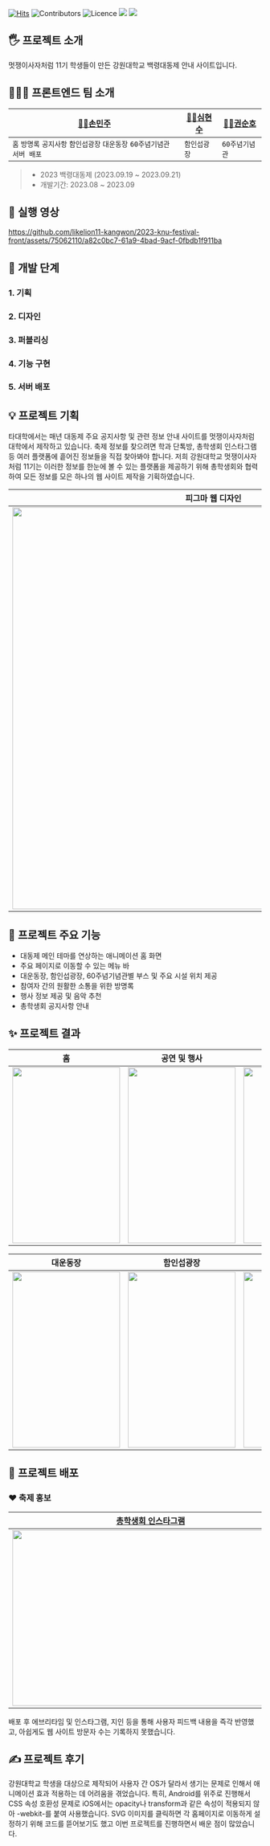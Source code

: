 [![Hits](https://hits.seeyoufarm.com/api/count/incr/badge.svg?url=https%3A%2F%2Fgithub.com%2Flikelion11-kangwon%2F2023-knu-festival-front&count_bg=%23A05DDE&title_bg=%23555555&icon=github.svg&icon_color=%23E7E7E7&title=hits&edge_flat=false)](https://hits.seeyoufarm.com)
![Contributors](https://img.shields.io/github/contributors/mango606/2023-knu-festival-front?style=plastic)
![Licence](https://img.shields.io/github/license/mango606/2023-knu-festival-front)
<img src="https://img.shields.io/badge/react-61DAFB?style=flat&logo=react&logoColor=black">
<img src="https://img.shields.io/badge/spring-6DB33F?style=flat&logo=spring&logoColor=white">


## 🖐️ 프로젝트 소개
멋쟁이사자처럼 11기 학생들이 만든 강원대학교 백령대동제 안내 사이트입니다.


## 👩‍👦‍🧒 프론트엔드 팀 소개
|[👩‍💻손민주](https://github.com/mango606)|[👨‍💻심현수](https://github.com/memorial0)|[👨‍💻권순호](https://github.com/suno-boy)|
|---|---|---|
|`홈` `방명록` `공지사항` `함인섭광장` `대운동장` `60주념기념관` `서버 배포`|`함인섭광장`|`60주념기념관`|

> - 2023 백령대동제 (2023.09.19 ~ 2023.09.21)
> - 개발기간: 2023.08 ~ 2023.09


## 📱 실행 영상
https://github.com/likelion11-kangwon/2023-knu-festival-front/assets/75062110/a82c0bc7-61a9-4bad-9acf-0fbdb1f911ba


## 🔗 개발 단계
### 1. 기획
### 2. 디자인
### 3. 퍼블리싱
### 4. 기능 구현
### 5. 서버 배포


## 💡 프로젝트 기획
타대학에서는 매년 대동제 주요 공지사항 및 관련 정보 안내 사이트를 멋쟁이사자처럼 대학에서 제작하고 있습니다.
축제 정보를 찾으려면 학과 단톡방, 총학생회 인스타그램 등 여러 플랫폼에 흩어진 정보들을 직접 찾아봐야 합니다.
저희 강원대학교 멋쟁이사자처럼 11기는 이러한 정보를 한눈에 볼 수 있는 플랫폼을 제공하기 위해 총학생회와 협력하여 모든 정보를 모은 하나의 웹 사이트 제작을 기획하였습니다.

|피그마 웹 디자인|
|---|
|<img src="https://github.com/likelion11-kangwon/2023-knu-festival-front/assets/75062110/f6c5d360-5620-4553-acc5-dcaf7bd6cbc2" width="800" />|


## 📂 프로젝트 주요 기능
- 대동제 메인 테마를 연상하는 애니메이션 홈 화면
- 주요 페이지로 이동할 수 있는 메뉴 바
- 대운동장, 함인섭광장, 60주념기념관별 부스 및 주요 시설 위치 제공
- 참여자 간의 원활한 소통을 위한 방명록
- 행사 정보 제공 및 음악 추천
- 총학생회 공지사항 안내


## ✨ 프로젝트 결과
|홈|공연 및 행사|방명록|공지사항|
|---|---|---|---|
|<img src="https://github.com/likelion11-kangwon/2023-knu-festival-front/assets/75062110/182f0978-b2d9-42c6-8940-85a215868c80" width="214" height="350" />|<img src="https://github.com/likelion11-kangwon/2023-knu-festival-front/assets/75062110/e213587e-1035-4421-ba17-a1eef4a4e86a" width="214" height="350" />|<img src="https://github.com/likelion11-kangwon/2023-knu-festival-front/assets/75062110/da2730e8-5ab8-49c3-b8c8-08dff9bb0df9" width="214" height="350" />|<img src="https://github.com/likelion11-kangwon/2023-knu-festival-front/assets/75062110/af3059a7-0f7a-49e4-a579-0e5af0ac5fcb" width="214" height="350" />|

|대운동장|함인섭광장|60주년기념관|제작자|
|---|---|---|---|
|<img src="https://github.com/likelion11-kangwon/2023-knu-festival-front/assets/75062110/fd76c306-bd74-421f-9b9b-788199ed832d" width="214" height="350" />|<img src="https://github.com/likelion11-kangwon/2023-knu-festival-front/assets/75062110/7ef405dd-7814-49d4-abce-80a1ab56a233" width="214" height="350" />|<img src="https://github.com/likelion11-kangwon/2023-knu-festival-front/assets/75062110/f1782dbb-31b6-4f32-867a-5913a10e2a5a" width="214" height="350" />|<img src="https://github.com/likelion11-kangwon/2023-knu-festival-front/assets/75062110/252f7c18-04ce-4a35-a1ea-778f1620466c" width="214" height="350" />|


## 👏 프로젝트 배포
### ❤️ 축제 홍보
|[총학생회 인스타그램](https://www.instagram.com/p/CxFOU-ArRib/?utm_source=ig_web_copy_link&igshid=MzRlODBiNWFlZA%3D%3D)|[교내 에브리타임](https://everytime.kr/380617/v/316703120)|
|---|---|
|<img src="https://github.com/likelion11-kangwon/2023-knu-festival-front/assets/75062110/a9684c03-3010-4711-aad4-9890cd8a22cb" width="550" height="350" />|<img src="https://github.com/likelion11-kangwon/2023-knu-festival-front/assets/75062110/a3f89f0a-eb9c-4217-b70a-c1045e8e6117" width="350" height="350" />|

배포 후 에브리타임 및 인스타그램, 지인 등을 통해 사용자 피드백 내용을 즉각 반영했고,
아쉽게도 웹 사이트 방문자 수는 기록하지 못했습니다.

## ✍️ 프로젝트 후기
강원대학교 학생을 대상으로 제작되어 사용자 간 OS가 달라서 생기는 문제로 인해서 애니메이션 효과 적용하는 데 어려움을 겪었습니다.
특히, Android를 위주로 진행해서 CSS 속성 호환성 문제로 iOS에서는 opacity나 transform과 같은 속성이 적용되지 않아 -webkit-를 붙여 사용했습니다.
SVG 이미지를 클릭하면 각 홈페이지로 이동하게 설정하기 위해 코드를 뜯어보기도 했고 이번 프로젝트를 진행하면서 배운 점이 많았습니다.
